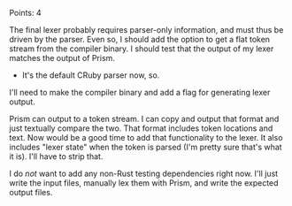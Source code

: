 Points: 4

The final lexer probably requires parser-only information, and must thus be driven by the parser.
Even so, I should add the option to get a flat token stream from the compiler binary.
I should test that the output of my lexer matches the output of Prism.
- It's the default CRuby parser now, so.

I'll need to make the compiler binary and add a flag for generating lexer output.

Prism can output to a token stream.
I can copy and output that format and just textually compare the two.
That format includes token locations and text. Now would be a good time to add that functionality to the lexer.
It also includes "lexer state" when the token is parsed (I'm pretty sure that's what it is). I'll have to strip that.

I do _not_ want to add any non-Rust testing dependencies right now.
I'll just write the input files, manually lex them with Prism, and write the expected output files.